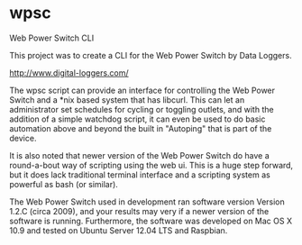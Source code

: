wpsc
====

Web Power Switch CLI

This project was to create a CLI for the Web Power Switch by Data Loggers.

http://www.digital-loggers.com/

The wpsc script can provide an interface for controlling the Web Power Switch and a *nix based system that has libcurl. 
This can let an administrator set schedules for cycling or toggling outlets, and with the addition of a simple watchdog 
script, it can even be used to do basic automation above and beyond the built in "Autoping" that is part of the device.

It is also noted that newer version of the Web Power Switch do have a round-a-bout way of scripting using the web ui. 
This is a huge step forward, but it does lack traditional terminal interface and a scripting system as powerful as 
bash (or similar). 

The Web Power Switch used in development ran software version Version 1.2.C (circa 2009), and your results may very if
a newer version of the software is running. Furthermore, the software was developed on Mac OS X 10.9 and tested on 
Ubuntu Server 12.04 LTS and Raspbian. 
